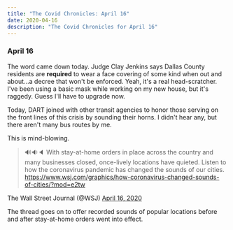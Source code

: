 ```yaml
---
title: "The Covid Chronicles: April 16"
date: 2020-04-16
description: "The Covid Chronicles for April 16"
---
```


### April 16

The word came down today. Judge Clay Jenkins says Dallas County residents are **required** to wear a face covering of some kind when out and about...a decree that won't be enforced. Yeah, it's a real head-scratcher. I've been using a basic mask while working on my new house, but it's raggedy. Guess I'll have to upgrade now.

Today, DART joined with other transit agencies to honor those serving on the front lines of this crisis by sounding their horns. I didn't hear any, but there aren't many bus routes by me.

This is mind-blowing. 

> 🔊🔉🔈 With stay-at-home orders in place across the country and many businesses closed, once-lively locations have quieted. Listen to how the coronavirus pandemic has changed the sounds of our cities.  https://www.wsj.com/graphics/how-coronavirus-changed-sounds-of-cities/?mod=e2tw

 The Wall Street Journal (@WSJ) [April 16, 2020](https://twitter.com/WSJ/status/1250887822258638849)

The thread goes on to offer recorded sounds of popular locations before and after stay-at-home orders went into effect. 



